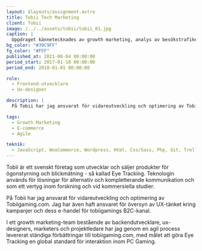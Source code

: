 ```yaml
---
layout: $layouts/assignment.astro
title: Tobii Tech Marketing
client: Tobii
image: /../../assets/tobii/tobii_01.jpg
caption: |
  Uppdraget kännetecknades av growth marketing, analys av besökstrafiken kopplat till pågående kampanjer och vidareutveckling av e-handeln på Tobiigaming.com
bg_color: "#39C9FF"
fg_color: "#FFF"
published_at: 2021-08-04 00:00:00
period_start: 2017-01-10 00:00:00
period_end: 2018-01-01 00:00:00

role:
  - Frontend-utvecklare
  - Ux-designer

description: |
  På Tobii har jag ansvarat för vidareutveckling och optimering av Tobiigaming.com. Jag har även haft ansvaret för översyn av UX-tänket kring kampanjer och dess e-handel för tobiigamings B2C-kanal.

tags:
  - Growth Marketing
  - E-commerce
  - Agile

teknik:
  - JavaScript, WooCommerce, Wordpress, Html, Css/Sass, Php, Git, Trello, Sketch, Abstract, Hotjar, GA
---
```


Tobii är ett svenskt företag som utvecklar och säljer produkter för ögonstyrning och blickmätning - så kallad Eye Tracking. Teknologin används för lösningar för alternativ och kompletterande kommunikation och som ett vertyg inom forskning och vid kommersiella studier.

På Tobii har jag ansvarat för vidareutveckling och optimering av Tobiigaming.com. Jag har även haft ansvaret för översyn av UX-tänket kring kampanjer och dess e-handel för tobiigamings B2C-kanal.

I ett growth marketing-team bestående av backendutvecklare, ux-designers, marketers och projektledare har jag genom en agil process levererat ständiga förbättringar till tobiigaming.com, med målet att göra Eye Tracking en global standard för interaktion inom PC Gaming.
